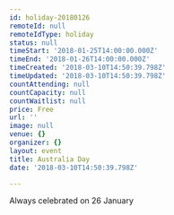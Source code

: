 ```yaml
---
id: holiday-20180126
remoteId: null
remoteIdType: holiday
status: null
timeStart: '2018-01-25T14:00:00.000Z'
timeEnd: '2018-01-26T14:00:00.000Z'
timeCreated: '2018-03-10T14:50:39.798Z'
timeUpdated: '2018-03-10T14:50:39.798Z'
countAttending: null
countCapacity: null
countWaitlist: null
price: Free
url: ''
image: null
venue: {}
organizer: {}
layout: event
title: Australia Day
date: '2018-03-10T14:50:39.798Z'

---
```

Always celebrated on 26 January
